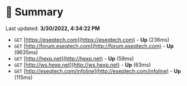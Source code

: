 # 📖 Summary
Last updated: **3/30/2022, 4:34:22 PM**

- `GET` [https://eseqtech.com](https://eseqtech.com) - **Up** (236ms)
- `GET` [http://forum.eseqtech.com](http://forum.eseqtech.com) - **Up** (9635ms)
- `GET` [http://hexp.net](http://hexp.net) - **Up** (59ms)
- `GET` [http://ws.hexp.net](http://ws.hexp.net) - **Up** (63ms)
- `GET` [http://eseqtech.com/infoline](http://eseqtech.com/infoline) - **Up** (115ms)
